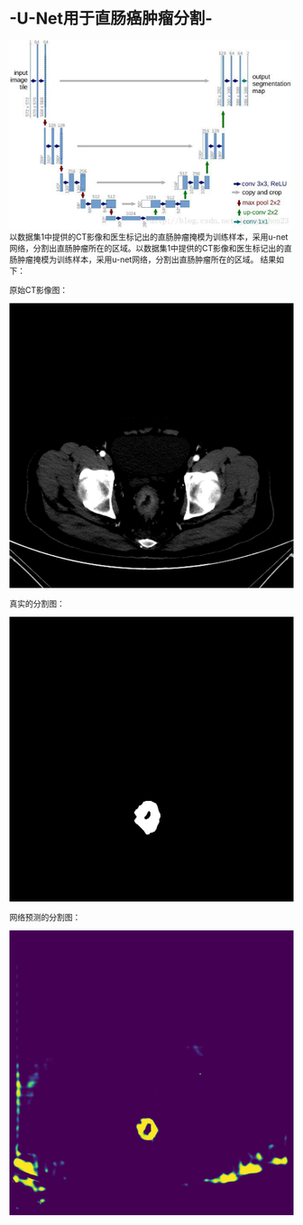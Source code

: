 # -U-Net用于直肠癌肿瘤分割-
![image](https://github.com/lihuaqiang0101/-U-Net-/blob/master/images/20180222221111158.jpg)
以数据集1中提供的CT影像和医生标记出的直肠肿瘤掩模为训练样本，采用u-net网络，分割出直肠肿瘤所在的区域。以数据集1中提供的CT影像和医生标记出的直肠肿瘤掩模为训练样本，采用u-net网络，分割出直肠肿瘤所在的区域。
结果如下：


原始CT影像图：


![image](https://github.com/lihuaqiang0101/-U-Net-/blob/master/images/10020.png)


真实的分割图：


![image](https://github.com/lihuaqiang0101/-U-Net-/blob/master/images/10020_mask.png)



网络预测的分割图：


![image](https://github.com/lihuaqiang0101/-U-Net-/blob/master/images/10020_predict_mask.png)
